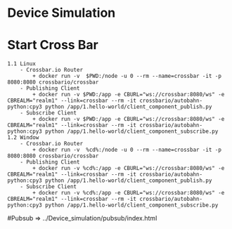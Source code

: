 # Device Simulation
# Start Cross Bar
	1.1 Linux
		- Crossbar.io Router
			+ docker run -v  $PWD:/node -u 0 --rm --name=crossbar -it -p 8080:8080 crossbario/crossbar
		- Publishing Client
			+ docker run -v $PWD:/app -e CBURL="ws://crossbar:8080/ws" -e CBREALM="realm1" --link=crossbar --rm -it crossbario/autobahn-python:cpy3 python /app/1.hello-world/client_component_publish.py
		- Subscribe Client
			+ docker run -v $PWD:/app -e CBURL="ws://crossbar:8080/ws" -e CBREALM="realm1" --link=crossbar --rm -it crossbario/autobahn-python:cpy3 python /app/1.hello-world/client_component_subscribe.py
	1.2 Window
		- Crossbar.io Router
			+ docker run -v  %cd%:/node -u 0 --rm --name=crossbar -it -p 8080:8080 crossbario/crossbar
		- Publishing Client
			+ docker run -v %cd%:/app -e CBURL="ws://crossbar:8080/ws" -e CBREALM="realm1" --link=crossbar --rm -it crossbario/autobahn-python:cpy3 python /app/1.hello-world/client_component_publish.py
		- Subscribe Client
			+ docker run -v %cd%:/app -e CBURL="ws://crossbar:8080/ws" -e CBREALM="realm1" --link=crossbar --rm -it crossbario/autobahn-python:cpy3 python /app/1.hello-world/client_component_subscribe.py
		
#Pubsub 
		=> ../Device_simulation/pubsub/index.html